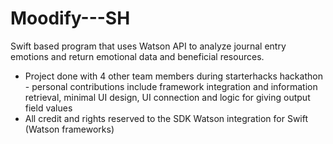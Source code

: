 # Moodify---SH
Swift based program that uses Watson API to analyze journal entry emotions and return emotional data and beneficial resources. 
- Project done with 4 other team members during starterhacks hackathon - personal contributions include framework integration
and information retrieval, minimal UI design, UI connection and logic for giving output field values
- All credit and rights reserved to the SDK Watson integration for Swift (Watson frameworks)
